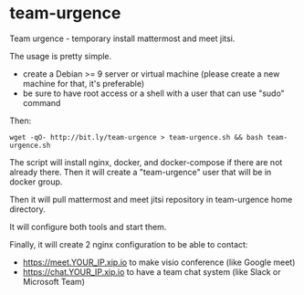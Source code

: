 # team-urgence
Team urgence - temporary install mattermost and meet jitsi.

The usage is pretty simple.

- create a Debian >= 9 server or virtual machine (please create a new machine for that, it's preferable)
- be sure to have root access or a shell with a user that can use "sudo" command

Then:
```
wget -qO- http://bit.ly/team-urgence > team-urgence.sh && bash team-urgence.sh
```

The script will install nginx, docker, and docker-compose if there are not already there.
Then it will create a "team-urgence" user that will be in docker group.

Then it will pull mattermost and meet jitsi repository in team-urgence home directory.

It will configure both tools and start them.

Finally, it will create 2 nginx configuration to be able to contact:
- https://meet.YOUR_IP.xip.io to make visio conference (like Google meet)
- https://chat.YOUR_IP.xip.io to have a team chat system (like Slack or Microsoft Team)

